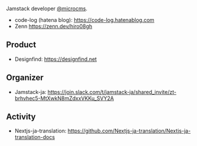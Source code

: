 Jamstack developer [@microcms](https://microcms.io/).

- code-log (hatena blog): https://code-log.hatenablog.com
- Zenn https://zenn.dev/hiro08gh

## Product
- Designfind: https://designfind.net

## Organizer
- Jamstack-ja: https://join.slack.com/t/jamstack-ja/shared_invite/zt-brhvhec5-MtXwkN8mZdxxVKKu_SVY2A

## Activity
- Nextjs-ja-translation: https://github.com/Nextjs-ja-translation/Nextjs-ja-translation-docs
